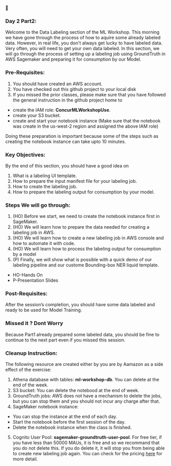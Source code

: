 :calendar:
### Day 2 Part2:

Welcome to the Data Labeling section of the ML Workshop. This morning we have gone through the process of how to aquire some already labeled data. However, in real life, you don't always get lucky to have labeled data. Very often, you will need to get your own data labeled. In this section, we will go through the process of setting up a labeling job using GroundTruth in AWS Sagemaker and preparing it for consumption by our Model.

### Pre-Requisites:
1.	You should have created an AWS account.
2.  You have checked out this github project to your local disk
3.	If you missed the prior classes, please make sure that you have followed the general instruction in the github project home to
* create the IAM role: <b>ConcurMLWorkshopUse</b>.
* create your S3 bucket.
* create and start your notebook instance (Make sure that the notebook was create in the us-west-2 region and assigned the above IAM role)

Doing these preparation is important because some of the steps such as creating the notebook instance can take upto 10 minutes.

### Key Objectives:
By the end of this section, you should have a good idea on
1.	What is a labeling UI template.
2.	How to prepare the input manifest file for your labeling job.
3.	How to create the labeling job.
4.  How to prepare the labeling output for consumption by your model.

### Steps We will go through:
1.	(HO) Before we start, we need to create the notebook instance first in SageMaker.
2.	(HO) We will learn how to prepare the data needed for creating a labeling job in AWS.
3.	(HO) We will learn how to create a new labeling job in AWS console and how to automate it with code.
4.	(HO) We will learn how to process the labeling output for consumption by a model
7.	(P) Finally, we will show what is possible with a quick demo of our labeling pipeline and our custome Bounding-box NER liquid template.

* HO-Hands On
* P-Presentation Slides

### Post-Requisites:
After the session’s completion, you should have some data labeled and ready to be used for Model Training.


### Missed it ? Dont Worry
Because Part1 already prepared some labeled data, you should be fine to continue to the next part even if you missed this session.

### Cleanup Instruction:
The following resource are created either by you are by Aamazon as a side effect of the exercise:
1. Athena database with tables: <b>ml-workshop-db</b>. You can delete at the end of the week.
2. S3 bucket: You can delete the notebood at the end of week.
3. GroundTruth jobs: AWS does not have a mechanism to delete the jobs, but you can stop them and you should not incur any charge after that.
4. SageMaker notebook instance:
* You can stop the instance at the end of each day.
* Start the notebook before the first session of the day.
* Delete the notebook instance when the class is finished.
5. Cognito User Pool: <b>sagemaker-groundtruth-user-pool</b>. For free tier, if you have less than 50000 MAUs, it is free and so we recommand that you do not delete this. If you do delete it, it will stop you from being able to create new labeling job again. You can check for the pricing [here](https://aws.amazon.com/cognito/pricing/) for more detail.

